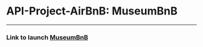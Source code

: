 # API-Project-AirBnB: MuseumBnB

***

### Link to launch [MuseumBnB](https://museumbnb.herokuapp.com/)

